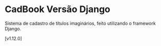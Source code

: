 # CadBook Versão Django

Sistema de cadastro de títulos imaginários, feito utilizando o framework Django.

[v1.12.0]
